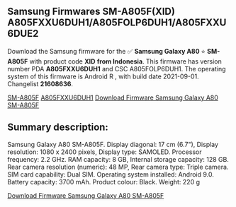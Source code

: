 <h2>Samsung Firmwares SM-A805F(XID) A805FXXU6DUH1/A805FOLP6DUH1/A805FXXU6DUE2</h2>
Download the Samsung firmware for the ✅ <strong>Samsung Galaxy A80 </strong> ⭐ <strong>SM-A805F</strong> with product code <strong>XID</strong> <strong> from Indonesia</strong>. This firmware has version number PDA <strong>A805FXXU6DUH1</strong> and CSC A805FOLP6DUH1. The operating system of this firmware is Android R , with build date 2021-09-01. Changelist <strong>21608636</strong>.


[SM-A805F](https://samfirm.shop/samsung/model/SM-A805F)
[A805FXXU6DUH1](https://samfirm.shop/samsung/pda/A805FXXU6DUH1)
[Download Firmware Samsung Galaxy A80 SM-A805F](https://samfirm.shop/samsung/firmware/451437)
<h2>Summary description:</h2>
<p>Samsung Galaxy A80 SM-A805F. Display diagonal: 17 cm (6.7"), Display resolution: 1080 x 2400 pixels, Display type: SAMOLED. Processor frequency: 2.2 GHz. RAM capacity: 8 GB, Internal storage capacity: 128 GB. Rear camera resolution (numeric): 48 MP, Rear camera type: Triple camera. SIM card capability: Dual SIM. Operating system installed: Android 9.0. Battery capacity: 3700 mAh. Product colour: Black. Weight: 220 g</p>


[Download Firmware Samsung Galaxy A80 SM-A805F](https://samfirm.shop/samsung/firmware/451437)
